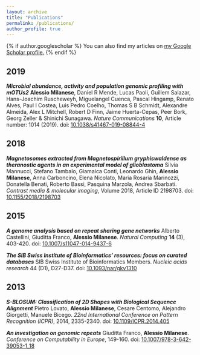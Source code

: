 ```yaml
---
layout: archive
title: "Publications"
permalink: /publications/
author_profile: true
---
```


{% if author.googlescholar %}
  You can also find my articles on <u><a href="{{author.googlescholar}}">my Google Scholar profile</a>.</u>
{% endif %}

## 2019

_**Microbial abundance, activity and population genomic profiling with mOTUs2**_
__Alessio Milanese__, Daniel R Mende, Lucas Paoli, Guillem Salazar, Hans-Joachim Ruscheweyh, Miguelangel Cuenca, Pascal Hingamp, Renato Alves, Paul I Costea, Luis Pedro Coelho, Thomas S B Schmidt, Alexandre Almeida, Alex L Mitchell, Robert D Finn, Jaime Huerta-Cepas, Peer Bork, Georg Zeller & Shinichi Sunagawa.
_Nature Communications_ **10**, Article number: 1014 (2019).
doi: [10.1038/s41467-019-08844-4](https://www.nature.com/articles/s41467-019-08844-4)

## 2018

_**Magnetosomes extracted from Magnetospirillum gryphiswaldense as theranostic agents in an experimental model of glioblastoma**_
Silvia Mannucci, Stefano Tambalo, Giamaica Conti, Leonardo Ghin, __Alessio Milanese__, Anna Carboncino, Elena Nicolato, Maria Rosaria Marinozzi, Donatella Benati, Roberto Bassi, Pasquina Marzola, Andrea Sbarbati.
_Contrast media & molecular imaging_, Volume 2018, Article ID 2198703. doi: [10.1155/2018/2198703](https://doi.org/10.1155/2018/2198703)

## 2015

_**A genome analysis based on repeat sharing gene networks**_
Alberto Castellini, Giuditta Franco, __Alessio Milanese__.
_Natural Computing_ **14** (3), 403-420. doi: [10.1007/s11047-014-9437-6](https://link.springer.com/article/10.1007/s11047-014-9437-6)

_**The SIB Swiss Institute of Bioinformatics’ resources: focus on curated databases**_
SIB Swiss Institute of Bioinformatics Members.
_Nucleic acids research_ 44 (D1), D27-D37. doi: [10.1093/nar/gkv1310](https://academic.oup.com/nar/article/44/D1/D27/2503101)

## 2013

_**S-BLOSUM: Classification of 2D Shapes with Biological Sequence Alignment**_
Pietro Lovato, __Alessio Milanese__, Cesare Centomo, Alejandro Giorgetti, Manuele Bicego.
_22nd International Conference on Pattern Recognition (ICPR)_, 2014, 2335-2340. doi: [10.1109/ICPR.2014.405](https://ieeexplore.ieee.org/abstract/document/6977117)

_**An investigation on genomic repeats**_
Giuditta Franco, __Alessio Milanese__.
_Conference on Computability in Europe_, 149-160. doi: [10.1007/978-3-642-39053-1_18](https://link.springer.com/chapter/10.1007/978-3-642-39053-1_18)



